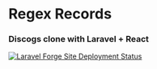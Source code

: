 # Regex Records

### Discogs clone with Laravel + React


[![Laravel Forge Site Deployment Status](https://img.shields.io/endpoint?url=https%3A%2F%2Fforge.laravel.com%2Fsite-badges%2F939d21cb-0f11-4803-b476-280d00dd3cd6%3Fdate%3D1&style=plastic)](https://forge.laravel.com)
